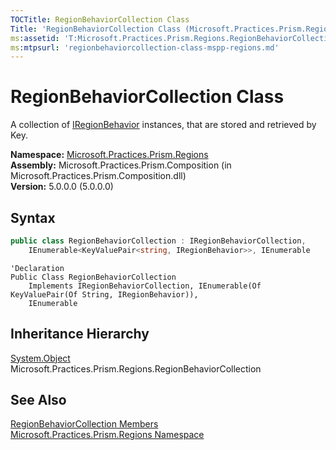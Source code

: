 ```yaml
---
TOCTitle: RegionBehaviorCollection Class
Title: 'RegionBehaviorCollection Class (Microsoft.Practices.Prism.Regions)'
ms:assetid: 'T:Microsoft.Practices.Prism.Regions.RegionBehaviorCollection'
ms:mtpsurl: 'regionbehaviorcollection-class-mspp-regions.md'
---
```


# RegionBehaviorCollection Class

A collection of [IRegionBehavior](/patterns-practices/reference/iregionbehavior-interface-mspp-regions) instances, that are stored and retrieved by Key.

**Namespace:** [Microsoft.Practices.Prism.Regions](/patterns-practices/reference/mspp-regions-namespace)  
**Assembly:** Microsoft.Practices.Prism.Composition (in Microsoft.Practices.Prism.Composition.dll)  
**Version:** 5.0.0.0 (5.0.0.0)

## Syntax
```C#
public class RegionBehaviorCollection : IRegionBehaviorCollection, 
	IEnumerable<KeyValuePair<string, IRegionBehavior>>, IEnumerable
```

```VB
'Declaration
Public Class RegionBehaviorCollection
	Implements IRegionBehaviorCollection, IEnumerable(Of KeyValuePair(Of String, IRegionBehavior)), 
	IEnumerable
```

## Inheritance Hierarchy

[System.Object](http://msdn.microsoft.com/en-us/library/e5kfa45b)  
  Microsoft.Practices.Prism.Regions.RegionBehaviorCollection

## See Also

[RegionBehaviorCollection Members](/patterns-practices/reference/iregionbehavior-interface-mspp-regions)  
[Microsoft.Practices.Prism.Regions Namespace](/patterns-practices/reference/mspp-regions-namespace)  
